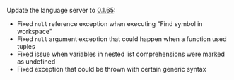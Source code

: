 Update the language server to [0.1.65](https://github.com/Microsoft/python-language-server/releases/tag/2018.11.1):
- Fixed `null` reference exception when executing "Find symbol in workspace"
- Fixed `null` argument exception that could happen when a function used tuples
- Fixed issue when variables in nested list comprehensions were marked as undefined
- Fixed exception that could be thrown with certain generic syntax

